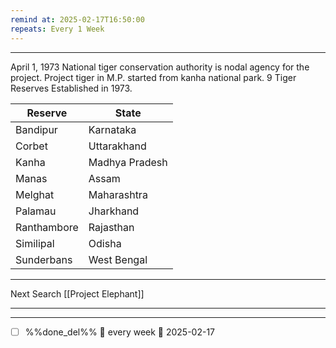 ```yaml
---
remind at: 2025-02-17T16:50:00
repeats: Every 1 Week
---
```

---
April 1, 1973
National tiger conservation authority is nodal agency for the project.
Project tiger in M.P. started from kanha national park.
9 Tiger Reserves Established in 1973.

| Reserve     | State          |
| ----------- | -------------- |
| Bandipur    | Karnataka      |
| Corbet      | Uttarakhand    |
| Kanha       | Madhya Pradesh |
| Manas       | Assam          |
| Melghat     | Maharashtra    |
| Palamau     | Jharkhand      |
| Ranthambore | Rajasthan      |
| Similipal   | Odisha         |
| Sunderbans  | West Bengal    |


---
Next Search
[[Project Elephant]]


---
---
- [ ] %%done_del%% 🔁 every week 📅 2025-02-17